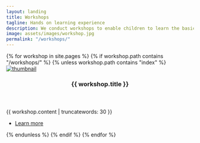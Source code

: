 ```yaml
---
layout: landing
title: Workshops
tagline: Hands on learning experience
description: We conduct workshops to enable children to learn the basics of programming and robotics in an interdisciplinary fashion.
image: assets/images/workshop.jpg
permalink: "/workshops/"
---
```


<!-- Two -->
<section id="two" class="spotlights">
	{% for workshop in site.pages %}
  {% if workshop.path contains "/workshops/" %}
	{% unless workshop.path contains "index" %}
	<section>
		<a href="{{ workshop.permalink | absolute_url }}" class="image">
			<img src="{{ workshop.image | absolute_url }}" alt="thumbnail" data-position="center center" />
		</a>
		<div class="content">
			<div class="inner">
				<header class="major">
					<h3>{{ workshop.title }}</h3>
				</header>
				<p>{{ workshop.content | truncatewords: 30 }}</p>
				<ul class="actions">
					<li><a href="{{ workshop.permalink | absolute_url }}" class="button">Learn more</a></li>
				</ul>
			</div>
		</div>
	</section>
	{% endunless %}
	{% endif %}
	{% endfor %}
</section>
